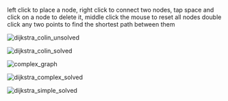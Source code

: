 left click to place a node, right click to connect two nodes, tap space and click on a node to delete it, middle click the mouse to reset all nodes
double click any two points to find the shortest path between them 

![dijkstra_colin_unsolved](https://github.com/colingalbraith/Dijkstra-Path/assets/146497900/d27a0d57-d2d5-4eec-82af-60cf28bb678c)

![dijkstra_colin_solved](https://github.com/colingalbraith/Dijkstra-Path/assets/146497900/eb4ac8dd-9fca-4a40-b879-7a6acc11fdb6)

![complex_graph](https://github.com/colingalbraith/Dijkstra-Path/assets/146497900/3d489c92-fcd7-4594-a8c6-4d305e0fa3ec)

![dijkstra_complex_solved](https://github.com/colingalbraith/Dijkstra-Path/assets/146497900/6795806f-4c5b-4e86-8469-e871c010ef62)

![dijkstra_simple_solved](https://github.com/colingalbraith/Dijkstra-Path/assets/146497900/32aa0d89-f111-423a-aa85-0cea8e06fc3b)
